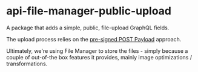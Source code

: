 # api-file-manager-public-upload

A package that adds a simple, public, file-upload GraphQL fields.

The upload process relies on the [pre-signed POST Payload](https://www.webiny.com/blog/upload-files-to-aws-s3-using-pre-signed-post-data-and-a-lambda-function-7a9fb06d56c1) approach.

Ultimately, we're using File Manager to store the files - simply because a couple of out-of-the box features it provides, mainly image optimizations / transformations.
